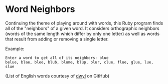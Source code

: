 # Word Neighbors

Continuing the theme of playing around with words, this Ruby program finds all of the "neighbors" of a given word.  It considers orthographic neighbors (words of the same length which differ by only one letter) as well as words that result from adding or removing a single letter.

Example:
```
Enter a word to get all of its neighbors: blue
belue, blae, blee, blub, blume, blup, blur, clue, flue, glue, lue, slue
```

(List of English words courtesy of [dwyl](https://github.com/dwyl/english-words) on GitHub)